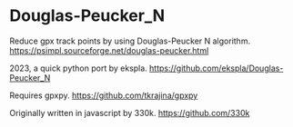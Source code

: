 # Douglas-Peucker_N

Reduce gpx track points by using Douglas-Peucker N algorithm.  https://psimpl.sourceforge.net/douglas-peucker.html

2023, a quick python port by ekspla.  https://github.com/ekspla/Douglas-Peucker_N

Requires gpxpy.  https://github.com/tkrajina/gpxpy

Originally written in javascript by 330k.  https://github.com/330k
